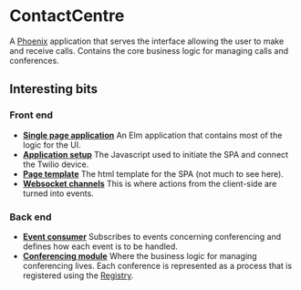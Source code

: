 # ContactCentre

A [Phoenix](http://www.phoenixframework.org/) application that serves the interface allowing the user to make and receive calls. Contains the core business logic for managing calls and conferences.

## Interesting bits

### Front end

- **[Single page application](lib/contact_centre/web/elm/App.elm)** An Elm application that contains most of the logic for the UI.
- **[Application setup](assets/js/app.js)** The Javascript used to initiate the SPA and connect the Twilio device.
- **[Page template](lib/contact_centre/web/templates/page/index.html.eex)** The html template for the SPA (not much to see here).
- **[Websocket channels](lib/contact_centre/web/channels)** This is where actions from the client-side are turned into events.

### Back end

- **[Event consumer](lib/contact_centre/consumer.ex)** Subscribes to events concerning conferencing and defines how each event is to be handled.
- **[Conferencing module](lib/contact_centre/conferencing.ex)** Where the business logic for managing conferencing lives. Each conference is represented as a process that is registered using the [Registry](https://hexdocs.pm/elixir/master/Registry.html).


